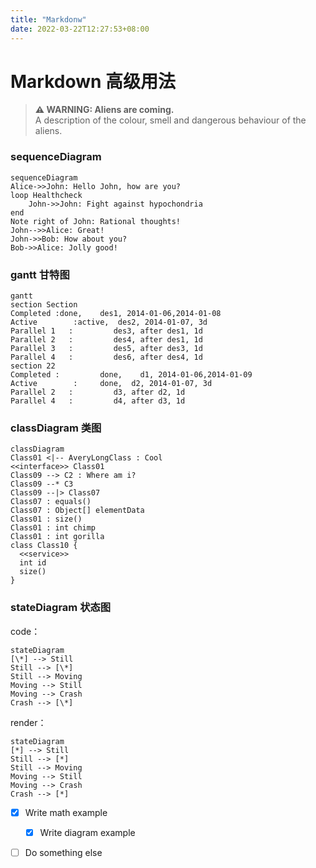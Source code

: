```yaml
---
title: "Markdonw"
date: 2022-03-22T12:27:53+08:00
---
```

# Markdown 高级用法

> **⚠ WARNING: Aliens are coming.**  
> A description of the colour, smell and dangerous behaviour of the aliens.


### sequenceDiagram
```sequence
sequenceDiagram
Alice->>John: Hello John, how are you?
loop Healthcheck
    John->>John: Fight against hypochondria
end
Note right of John: Rational thoughts!
John-->>Alice: Great!
John->>Bob: How about you?
Bob->>Alice: Jolly good!
```
### gantt 甘特图
```mermaid
gantt
section Section
Completed :done,    des1, 2014-01-06,2014-01-08
Active        :active,  des2, 2014-01-07, 3d
Parallel 1   :         des3, after des1, 1d
Parallel 2   :         des4, after des1, 1d
Parallel 3   :         des5, after des3, 1d
Parallel 4   :         des6, after des4, 1d
section 22
Completed :         done,    d1, 2014-01-06,2014-01-09
Active        :     done,  d2, 2014-01-07, 3d
Parallel 2   :         d3, after d2, 1d
Parallel 4   :         d4, after d3, 1d
```
### classDiagram 类图
```mermaid
classDiagram
Class01 <|-- AveryLongClass : Cool
<<interface>> Class01
Class09 --> C2 : Where am i?
Class09 --* C3
Class09 --|> Class07
Class07 : equals()
Class07 : Object[] elementData
Class01 : size()
Class01 : int chimp
Class01 : int gorilla
class Class10 {
  <<service>>
  int id
  size()
}
```

### stateDiagram 状态图

code：
```mermaid
stateDiagram
[\*] --> Still
Still --> [\*]
Still --> Moving
Moving --> Still
Moving --> Crash
Crash --> [\*]
```

render：
```mermaid
stateDiagram
[*] --> Still
Still --> [*]
Still --> Moving
Moving --> Still
Moving --> Crash
Crash --> [*]
```

- [x] Write math example
  - [x] Write diagram example
- [ ] Do something else

